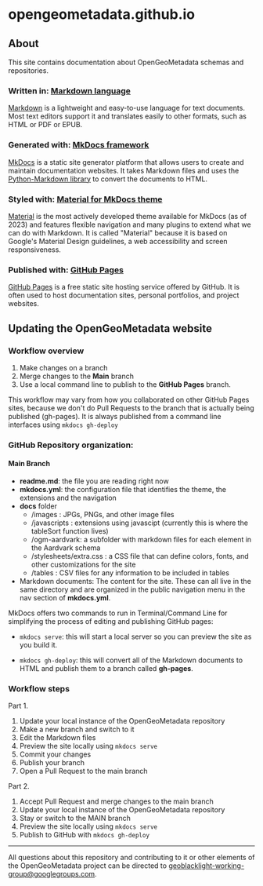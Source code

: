 # opengeometadata.github.io


## About

This site contains documentation about OpenGeoMetadata schemas and repositories.



### Written in: [Markdown language](https://daringfireball.net/projects/markdown/)

[Markdown](https://daringfireball.net/projects/markdown/) is a lightweight and easy-to-use language for text documents.
Most text editors support it and translates easily to other formats, such as HTML or PDF or EPUB.

### Generated with: [MkDocs framework ](https://www.mkdocs.org)

[MkDocs](https://www.mkdocs.org) is a static site generator platform that allows users to create and maintain documentation websites. It takes Markdown files and uses the [Python-Markdown library](https://python-markdown.github.io) to convert the documents to HTML.

### Styled with: [Material for MkDocs theme](https://squidfunk.github.io/mkdocs-material/)

[Material](https://squidfunk.github.io/mkdocs-material/) is the most actively developed theme available for MkDocs (as of 2023) and features flexible navigation and many plugins to extend what we can do with Markdown. It is called "Material" because it is based on Google's Material Design guidelines, a web accessibility and screen responsiveness.


### Published with: [GitHub Pages](https://pages.github.com)

[GitHub Pages](https://pages.github.com) is a free static site hosting service offered by GitHub. It is often used to host documentation sites, personal portfolios, and project websites.


## Updating the OpenGeoMetadata website

### Workflow overview

1. Make changes on a branch
2. Merge changes to the **Main** branch
3. Use a local command line to publish to the **GitHub Pages** branch.

This workflow may vary from how you collaborated on other GitHub Pages sites, because we don't do Pull Requests to the branch that is actually being published (gh-pages). It is always published from a command line interfaces using `mkdocs gh-deploy`

### GitHub Repository organization:

#### Main Branch

* **readme.md**: the file you are reading right now
* **mkdocs.yml**: the configuration file that identifies the theme, the extensions and the navigation
* **docs** folder
	*  	/images : JPGs, PNGs, and other image files
	*   /javascripts : extensions using javascipt (currently this is where the tableSort function lives)
	*   /ogm-aardvark: a subfolder with markdown files for each element in the Aardvark schema
	*   /stylesheets/extra.css : a CSS file that can define colors, fonts, and other customizations for the site
	*   /tables : CSV files for any information to be included in tables
* Markdown documents: The content for the site. These can all live in the same directory and are organized in the public navigation menu in the nav section of **mkdocs.yml**.



MkDocs offers two commands to run in Terminal/Command Line for simplifying the process of editing and publishing GitHub pages:

* `mkdocs serve`: this will start a local server so you can preview the site as you build it. 

* `mkdocs gh-deploy`: this will convert all of the Markdown documents to HTML and publish them to a branch called **gh-pages**.






### Workflow steps

Part 1.
1. Update your local instance of the OpenGeoMetadata repository
2. Make a new branch and switch to it
3. Edit the Markdown files
4. Preview the site locally using `mkdocs serve`
5. Commit your changes
6. Publish your branch
7. Open a Pull Request to the main branch

Part 2.
1. Accept Pull Request and merge changes to the main branch
2. Update your local instance of the OpenGeoMetadata repository
3. Stay or switch to the MAIN branch
4. Preview the site locally using `mkdocs serve`
5. Publish to GitHub with `mkdocs gh-deploy`




















------

All questions about this repository and contributing to it or other elements of the OpenGeoMetadata project can be directed to geoblacklight-working-group@googlegroups.com.
